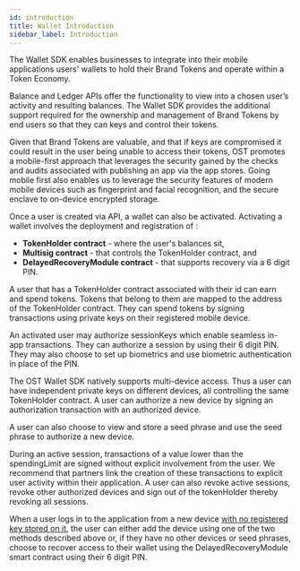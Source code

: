 ```yaml
---
id: introduction
title: Wallet Introduction
sidebar_label: Introduction
---
```

The Wallet SDK enables businesses to integrate into their mobile applications users' wallets to hold their Brand Tokens and operate within a Token Economy.

Balance and Ledger APIs offer the functionality to view into a chosen user’s activity and resulting balances. The Wallet SDK provides the additional support required for the ownership and management of Brand Tokens by end users so that they can keys and control their tokens.

Given that Brand Tokens are valuable, and that if keys are compromised it could result in the user being unable to access their tokens, OST promotes a mobile-first approach that leverages the security gained by the checks and audits associated with publishing an app via the app stores. Going mobile first also enables us to leverage the security features of modern mobile devices such as fingerprint and facial recognition, and the secure enclave to on-device encrypted storage. 

Once a user is created via API, a wallet can also be activated. Activating a wallet involves the deployment and registration of :

* **TokenHolder contract** - where the user's balances sit,
* **Multisig contract** - that controls the TokenHolder contract, and 
* **DelayedRecoveryModule contract** - that supports recovery via a 6 digit PIN. 

A user that has a TokenHolder contract associated with their id can earn and spend tokens.  Tokens that belong to them are mapped to the address of the TokenHolder contract. They can spend tokens by signing transactions using private keys on their registered mobile device. 

An activated user may authorize sessionKeys which enable seamless in-app transactions. They can authorize a session by using their 6 digit PIN. They may also choose to set up biometrics and use biometric authentication in place of the PIN.

The OST Wallet SDK natively supports multi-device access. Thus a user can have independent private keys on different devices, all controlling the same TokenHolder contract. A user can authorize a new device by signing an authorization transaction with an authorized device. 

A user can also choose to view and store a seed phrase and use the seed phrase to authorize a new device. 

During an active session, transactions of a value lower than the spendingLimit are signed without explicit involvement from the user. We recommend that partners link the creation of these transactions to explicit user activity within their application. A user can also revoke active sessions, revoke other authorized devices and sign out of the tokenHolder thereby revoking all sessions. 


When a user logs in to the application from a new device [with no registered key stored on it](/kit/docs/wallet/recovery/), the user can either add the device using one of the two methods described above or, if they have no other devices or seed phrases, choose to recover access to their wallet using the DelayedRecoveryModule smart contract using their 6 digit PIN.